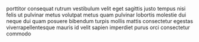 porttitor consequat rutrum vestibulum velit eget sagittis justo tempus nisi
felis ut pulvinar metus volutpat metus quam pulvinar lobortis molestie dui
neque dui quam posuere bibendum turpis mollis mattis consectetur egestas
viverrapellentesque mauris id velit sapien imperdiet purus orci consectetur
commodo